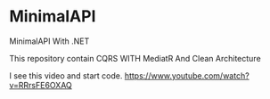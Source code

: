 # MinimalAPI
MinimalAPI With .NET

This repository contain CQRS WITH MediatR And Clean Architecture

I see this video and start code.
https://www.youtube.com/watch?v=RRrsFE6OXAQ

